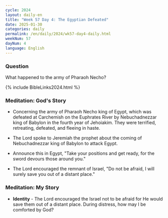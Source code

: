 ```yaml
---
cycle: 2024
layout: daily-en
title: "Week 57 Day 4: The Egyptian Defeated"
date: 2025-01-30
categories: daily
permalink: /en/daily/2024/wk57-day4-daily.html
weekNum: 57
dayNum: 4
language: English
---
```


### Question     
What happened to the army of Pharaoh Necho?

{% include BibleLinks2024.html %}

### Meditation: God's Story   
+ Concerning the army of Pharaoh Necho king of Egypt, which was defeated at Carchemish on the Euphrates River by Nebuchadnezzar king of Babylon in the fourth year of Jehoiakim. They were terrified, retreating, defeated, and fleeing in haste. 

+ The Lord spoke to Jeremiah the prophet about the coming of Nebuchadnezzar king of Babylon to attack Egypt. 

+ Announce this in Egypt, "Take your positions and get ready, for the sword devours those around you." 

+ The Lord encouraged the remnant of Israel, "Do not be afraid, I will surely save you out of a distant place." 

### Meditation: My Story   
+ **Identity** - The Lord encouraged the Israel not to be afraid for He would save them out of a distant place. During distress, how may I be comforted by God? 
